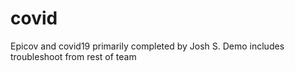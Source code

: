 # covid
Epicov and covid19 primarily completed by Josh S. 
Demo includes troubleshoot from rest of team
